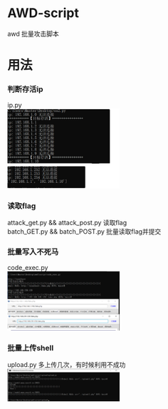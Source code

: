 # AWD-script
awd 批量攻击脚本

<h1>用法</h1>
<h3>判断存活ip</h3>
ip.py<br>

<img src="/image/1.png" width="50%" height="50%" />
<h3>读取flag</h3>
attack_get.py && attack_post.py 读取flag<br>
batch_GET.py && batch_POST.py 批量读取flag并提交<br>
<h3>批量写入不死马</h3>
code_exec.py<br>
<img src="/image/2.png" width="50%" height="50%" />
<h3>批量上传shell</h3>
upload.py
多上传几次，有时候利用不成功<br>
<img src="/image/3.png" width="50%" height="50%" />
